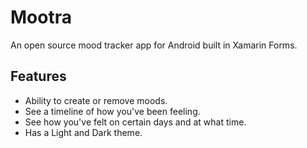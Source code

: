 # Mootra
An open source mood tracker app for Android built in Xamarin Forms.

## Features
- Ability to create or remove moods.
- See a timeline of how you\'ve been feeling.
- See how you\'ve felt on certain days and at what time.
- Has a Light and Dark theme.